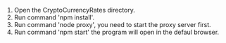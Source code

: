 1. Open the CryptoCurrencyRates directory.
2. Run command 'npm install'. 
3. Run command 'node proxy', you need to start the proxy server first.
4. Run command 'npm start' the program will open in the defaul browser. 

